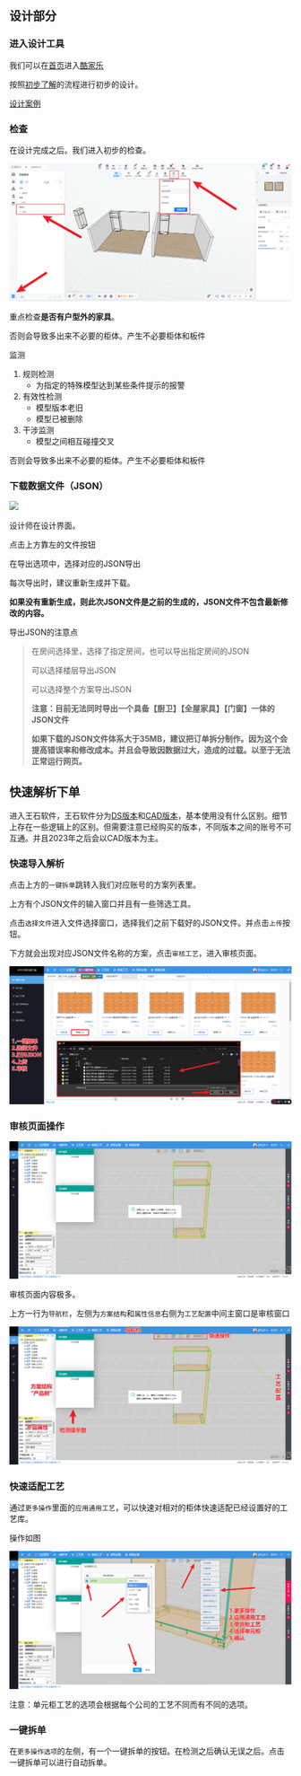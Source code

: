 ## 设计部分

### 进入设计工具

我们可以在[首页](https://www.kodocode.cn/)进入[酷家乐](https://www.kujiale.com/)

按照[初步了解](https://wd.kodocode.cn/start/%E5%88%9D%E6%AD%A5%E4%BA%86%E8%A7%A3.html#%E8%BF%9B%E5%85%A5%E8%BD%AF%E4%BB%B6%E4%B8%BB%E9%A1%B5)的流程进行初步的设计。

[设计案例]()

### 检查

在设计完成之后。我们进入初步的检查。

![](../picture/start/下单前检查.png)

重点检查**是否有户型外的家具**。

否则会导致多出来不必要的柜体。产生不必要柜体和板件

监测

1. 规则检测
   - 为指定的特殊模型达到某些条件提示的报警
2. 有效性检测
   - 模型版本老旧
   - 模型已被删除
3. 干涉监测
   - 模型之间相互碰撞交叉

否则会导致多出来不必要的柜体。产生不必要柜体和板件

### 下载数据文件（JSON）

![](../picture/start/JSON操作.gif)

设计师在设计界面。

点击上方靠左的文件按钮

在导出选项中，选择对应的JSON导出

每次导出时，建议重新生成并下载。

**如果没有重新生成，则此次JSON文件是之前的生成的，JSON文件不包含最新修改的内容。**

导出JSON的注意点

> 在房间选择里，选择了指定房间，也可以导出指定房间的JSON
>
> 可以选择楼层导出JSON
>
> 可以选择整个方案导出JSON
>
> **注意：目前无法同时导出一个具备【厨卫】【全屋家具】【门窗】一体的JSON文件**
>
> **如果下载的JSON文件体系大于35MB，建议把订单拆分制作。因为这个会提高错误率和修改成本。并且会导致因数据过大，造成的过载。以至于无法正常运行网页。**

## 快速解析下单

进入王石软件，王石软件分为[DS版本](https://ds.wongshek.cn/a)和[CAD版本](https://cad.wongshek.cn/a)，基本使用没有什么区别。细节上存在一些逻辑上的区别。但需要注意已经购买的版本，不同版本之间的账号不可互通。并且2023年之后会以CAD版本为主。

### 快速导入解析

点击上方的`一键拆单`跳转入我们对应账号的方案列表里。

上方有个JSON文件的输入窗口并且有一些筛选工具。

点击`选择文件`进入文件选择窗口，选择我们之前下载好的JSON文件。并点击`上传`按钮。

下方就会出现对应JSON文件名称的方案，点击`审核工艺`，进入审核页面。

![](../picture/start/上传JSON.png)

### 审核页面操作

![](../picture/start/审核界面.png)

审核页面内容极多。

上方一行为`导航栏`，左侧为`方案结构`和`属性信息`右侧为`工艺配置`中间主窗口是审核窗口

![](../picture/start/审核界面2.png)

### 快速适配工艺

通过`更多操作`里面的`应用通用工艺`，可以快速对相对的柜体快速适配已经设置好的工艺库。

操作如图

![](../picture/start/应用通用工艺.png)

注意：单元柜工艺的选项会根据每个公司的工艺不同而有不同的选项。

### 一键拆单

在`更多操作选项`的左侧，有一个一键拆单的按钮。在检测之后确认无误之后。点击一键拆单可以进行自动拆单。
